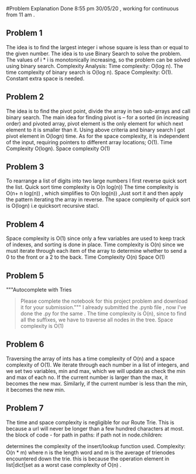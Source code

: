 #Problem Explanation Done 8:55 pm 30/05/20 , working for continuous from 11 am .
## Problem 1
The idea is to find the largest integer i whose square is less than or equal to the given number. The idea is to use Binary Search to solve the problem. The values of i * i is monotonically increasing, so the problem can be solved using binary search.
Complexity Analysis:
Time complexity: O(log n).
The time complexity of binary search is O(log n).
Space Complexity: O(1).
Constant extra space is needed.
## Problem 2
The idea is to find the pivot point, divide the array in two sub-arrays and call binary search.
The main idea for finding pivot is – for a sorted (in increasing order) and pivoted array, pivot element is the only element for which next element to it is smaller than it. Using above criteria and binary search I got pivot element in O(logn) time.
As for the space complexity, it is independent of the input, requiring pointers to different array locations; O(1).
Time Complexity O(logn).
Space complexity O(1)

## Problem 3
To rearrange a list of digits into two large numbers I first reverse quick sort the list. Quick sort time complexity is O(n log(n))
The time complexity is O(n+ n log(n)) , which simplifies to O(n log(n)) ,Just sort it and then apply the pattern iterating the array in reverse. 
The space complexity of quick sort is O(logn) i.e quicksort recursive stacl.

## Problem 4
Space complexity is O(1) since only a few variables are used to keep track of indexes, and sorting is done in place. 
Time complexity is O(n) since we must iterate through each item of the array to determine whether to send a 0 to the front or a 2 to the back.
Time Complexity O(n)
Space O(1)

## Problem 5 
"""Autocomplete with Tries
>Please complete the notebook for this project problem and download it for your submission."""
I already submitted the .pynb file , now I've done the .py for the same .
The time complexity is O(n), since to find all the suffixes, we have to traverse all nodes in the tree.
Space complexity is O(1)

## Problem 6
Traversing the array of ints has a time complexity of O(n) and a space complexity of O(1). 
We iterate through each number in a list of integers, and we set two variables, min and max, which we will update as check the min and max of each no. If the current number is larger than the max, it becomes the new max.
Similarly, if the current number is less than the min, it becomes the new min.

## Problem 7
The time and space complexity is negligible for our Route Trie. This is because a url will never be longer than a few hundred characters at most.
the block of code - 
        for path in paths:
            if path not in node.children:
            
determines the complexity of the insert/lookup function used. Complexity: O(n * m) where n is the length word and m is the average of trienodes encountered down the trie.
this is because the operation element in list|dict|set as a worst case complexity of O(n) .